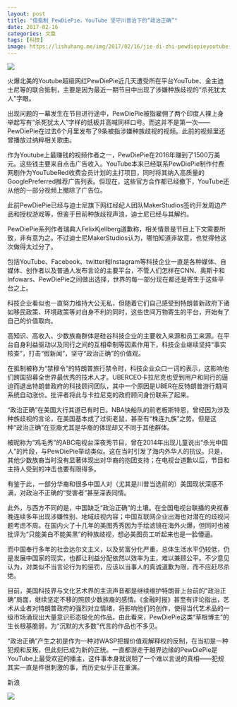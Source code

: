```yaml
---
layout: post
title: "借抵制 PewDiePie，YouTube 坚守川普治下的“政治正确”"
date: 2017-02-16
categories: 文章
tags: [科技]
image: https://lishuhang.me/img/2017/02/16/jie-di-zhi-pewdiepieyoutube-jian-shou/01.jpg
---
```


![](http://mmbiz.qpic.cn/mmbiz_jpg/AdRKyBVLoHI6kFdGleMwXbf0wCANwqe2YwoP7x22Y9P7SOOG1ArFCdicmRlSceOzGFpk7Aj5ibaiaI7AFCicbLCn7w/0?wx_fmt=jpeg)

火爆北美的Youtube超级网红PewDiePie近几天遭受所在平台YouTube、金主迪士尼等的联合抵制，主要是因为最近一期节目中出现了涉嫌种族歧视的“杀死犹太人”字眼。

出现问题的一幕发生在节目进行途中，PewDiePie被指雇佣了两个印度人裸上身举起写有“杀死犹太人”字样的纸板并高喊同样口号。而这并不是第一次——PewDiePie在过去6个月里发布了9条被指涉嫌种族歧视的视频。此前的视频里还曾播放过纳粹相关歌曲。

作为Youtube上最赚钱的视频作者之一，PewDiePie在2016年赚到了1500万美元。这些钱主要来自点击广告收入。YouTube本来已经联系PewDiePie制作付费网剧作为YouTubeRed收费会员计划的主打项目，同时将其纳入高质量的GooglePreferred推荐广告列表。但现在，这些官方合作都已经撤下，YouTube还从他的一部分视频上撤除了广告位。

此前PewDiePie已经与迪士尼旗下网红经纪人团队MakerStudios签约开发周边产品和授权游戏等，但鉴于目前种族歧视声浪，迪士尼已经与其解约。

PewDiePie系列作者瑞典人FelixKjellberg道歉称，相关情景是节目上下文需要所致，非有意为之。不过迪士尼MakerStudios认为，哪怕知道非故意，也觉得他这次做得太过分了。

包括YouTube、Facebook、twitter和Instagram等科技企业一直是各种媒体、自媒体、创作者以及普通人发布言论的主要平台，不管人们怎样在CNN、奥斯卡和Infowars、PewDiePie之间做出选择，世界的每一部分现在都还是寄生于这些平台之上。

科技企业看似也一直努力维持大公无私，但随着它们自己感受到特朗普新政府下诸如移民政策、环境政策等对自身不利的同时，这些世间万物寄生的平台，开始有了自己的价值取向。

高知识、高收入、少数族裔群体是硅谷科技企业的主要收入来源和员工来源。在平台自身利益驱动以及同行之间的互相牵制等因素作用下，科技企业继续坚持“事实核查”，打击“假新闻”，坚守“政治正确”的价值观。

在抵制被称为“禁穆令”的特朗普旅行禁令时，科技企业众口一词的表示，这影响他们跨国招募全世界最优秀的技术人才。UBERCEO卡拉尼克也受到用户和同行的逼迫而退出特朗普政府的科技顾问团队，其中一个原因是UBER在反特朗普游行期间系统自动涨价。批评者将此与卡拉尼克的政府顾问身份联系了起来。

“政治正确”在美国大行其道已有时日。NBA快船队的前老板斯特恩，曾经因为涉及种族歧视的言论，在美国基本成了过街老鼠，甚至有“株连九族”之势。但是这种“政治正确”在亚裔尤其是华裔的体现却又不同于其他群体。

被昵称为“鸡毛秀”的ABC电视台深夜秀节目，曾在2014年出现儿童说出“杀光中国人”的片段，与PewDiePie举动类似。这在当时引发了海内外华人的抗议。只是，其他少数族裔当时没有显著体现出对华裔的抱团支持；在电视台道歉以后，节目和主持人受到的冲击也要有限得多。

有鉴于此，一部分华裔和很多中国人对（尤其是川普当选前的）美国现状深感不满，对政治不正确的“受害者”甚至深表同情。

此外，与西方不同的是，中国缺乏“政治正确”的土壤。在全国电视台联播的央视春晚连续多年出现涉嫌性别、地域歧视内容；中国互联网企业出海也对潜在的歧视问题考虑不周。在国内火了十几年的美图秀秀因为手绘滤镜在海外火爆，但同时也被批评为“只能美白不能美黑”的种族歧视，想必美图员工听起来也是一脸懵逼。

而中国奉行多年的社会达尔文主义，以及贫富分化严重，总体生活水平仍较低，仍是发展中国家的现实，也都让利益分配依然以效率为主，难以兼顾公平。不少意见认为，对类似不当言论行为的惩罚，应该以当事人的真诚道歉为限，而不应赶尽杀绝。

目前，美国科技界与文化艺术界的主流声音都是继续维护特朗普上台前的“政治正确”局面，继续坚定不移的照顾少数族裔的感情。《金融时报》甚至有评论指出，艺术从业者对特朗普政府的强烈对立情绪，将影响他们的创作，使得当代艺术品的一级市场涌现出大量意识形态极化的作品。由此看来，PewDiePie这类“草根博主”的生长根基脆弱，为“沉默的大多数”代言的作品也不多见。

“政治正确”产生之初是作为一种对WASP把握价值观解释权的反制，在当初是一种犯规和反叛，但此刻已成为新的正统。一直都游走于越界边缘的PewDiePie是YouTube上最受欢迎的播主，这件事本身就说明了一个难以言说的真相——犯规其实一直是件很刺激的事，而历史似乎正在重演。

新浪

![](https://lishuhang.me/img/2017/02/16/jie-di-zhi-pewdiepieyoutube-jian-shou/01.jpg)